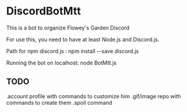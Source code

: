 # DiscordBotMtt
This is a bot to organize Flowey's Garden Discord

For use this, you need to have at least Node.js and Discord.js.

Path for npm discord.js : npm install --save discord.js

Running the bot on localhost: node BotMtt.js

TODO 
-------------------------------------------------------------------

.account profile with commands to customize him
.gif/image repo with commands to create them
.spoil command